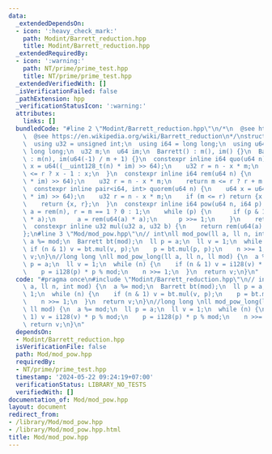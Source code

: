 ```yaml
---
data:
  _extendedDependsOn:
  - icon: ':heavy_check_mark:'
    path: Modint/Barrett_reduction.hpp
    title: Modint/Barrett_reduction.hpp
  _extendedRequiredBy:
  - icon: ':warning:'
    path: NT/prime/prime_test.hpp
    title: NT/prime/prime_test.hpp
  _extendedVerifiedWith: []
  _isVerificationFailed: false
  _pathExtension: hpp
  _verificationStatusIcon: ':warning:'
  attributes:
    links: []
  bundledCode: "#line 2 \"Modint/Barrett_reduction.hpp\"\n/*\n  @see https://nyaannyaan.github.io/library/modint/barrett-reduction.hpp\n\
    \  @see https://en.wikipedia.org/wiki/Barrett_reduction\n*/\nstruct Barrett {\n\
    \  using u32 = unsigned int;\n  using i64 = long long;\n  using u64 = unsigned\
    \ long long;\n  u32 m;\n  u64 im;\n  Barrett() : m(), im() {}\n  Barrett(int n)\
    \ : m(n), im(u64(-1) / m + 1) {}\n  constexpr inline i64 quo(u64 n) {\n    u64\
    \ x = u64((__uint128_t(n) * im) >> 64);\n    u32 r = n - x * m;\n    return m\
    \ <= r ? x - 1 : x;\n  }\n  constexpr inline i64 rem(u64 n) {\n    u64 x = u64((__uint128_t(n)\
    \ * im) >> 64);\n    u32 r = n - x * m;\n    return m <= r ? r + m : r;\n  }\n\
    \  constexpr inline pair<i64, int> quorem(u64 n) {\n    u64 x = u64((__uint128_t(n)\
    \ * im) >> 64);\n    u32 r = n - x * m;\n    if (m <= r) return {x - 1, r + m};\n\
    \    return {x, r};\n  }\n  constexpr inline i64 pow(u64 n, i64 p) {\n    u32\
    \ a = rem(n), r = m == 1 ? 0 : 1;\n    while (p) {\n      if (p & 1) r = rem(u64(r)\
    \ * a);\n      a = rem(u64(a) * a);\n      p >>= 1;\n    }\n    return r;\n  }\n\
    \  constexpr inline u32 mul(u32 a, u32 b) {\n    return rem(u64(a) * b);\n  }\n\
    };\n#line 3 \"Mod/mod_pow.hpp\"\n// int\nll mod_pow(ll a, ll n, int mod) {\n \
    \ a %= mod;\n  Barrett bt(mod);\n  ll p = a;\n  ll v = 1;\n  while (n) {\n   \
    \ if (n & 1) v = bt.mul(v, p);\n    p = bt.mul(p, p);\n    n >>= 1;\n  }\n  return\
    \ v;\n}\n//long long \nll mod_pow_long(ll a, ll n, ll mod) {\n  a %= mod;\n  ll\
    \ p = a;\n  ll v = 1;\n  while (n) {\n    if (n & 1) v = i128(v) * p % mod;\n\
    \    p = i128(p) * p % mod;\n    n >>= 1;\n  }\n  return v;\n}\n"
  code: "#pragma once\n#include \"Modint/Barrett_reduction.hpp\"\n// int\nll mod_pow(ll\
    \ a, ll n, int mod) {\n  a %= mod;\n  Barrett bt(mod);\n  ll p = a;\n  ll v =\
    \ 1;\n  while (n) {\n    if (n & 1) v = bt.mul(v, p);\n    p = bt.mul(p, p);\n\
    \    n >>= 1;\n  }\n  return v;\n}\n//long long \nll mod_pow_long(ll a, ll n,\
    \ ll mod) {\n  a %= mod;\n  ll p = a;\n  ll v = 1;\n  while (n) {\n    if (n &\
    \ 1) v = i128(v) * p % mod;\n    p = i128(p) * p % mod;\n    n >>= 1;\n  }\n \
    \ return v;\n}\n"
  dependsOn:
  - Modint/Barrett_reduction.hpp
  isVerificationFile: false
  path: Mod/mod_pow.hpp
  requiredBy:
  - NT/prime/prime_test.hpp
  timestamp: '2024-05-22 09:24:19+07:00'
  verificationStatus: LIBRARY_NO_TESTS
  verifiedWith: []
documentation_of: Mod/mod_pow.hpp
layout: document
redirect_from:
- /library/Mod/mod_pow.hpp
- /library/Mod/mod_pow.hpp.html
title: Mod/mod_pow.hpp
---
```

